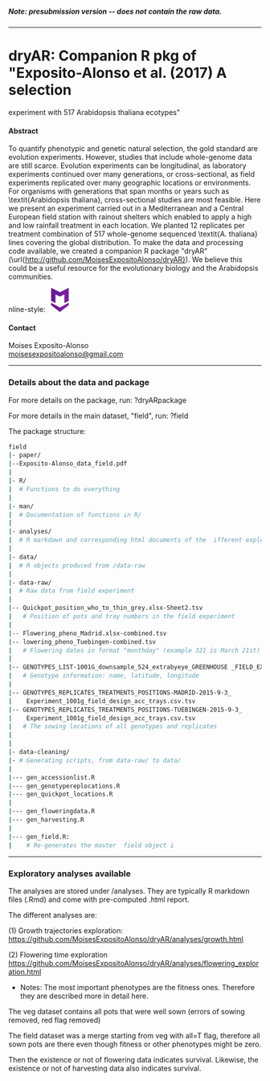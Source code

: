 
##### Note: presubmission version --  does not contain the raw data.

------


# dryAR: Companion R pkg of "Exposito-Alonso et al. (2017) A selection
experiment with 517 Arabidopsis thaliana ecotypes"


#### Abstract
To quantify phenotypic and genetic natural selection, the gold standard are evolution experiments. However, studies that include whole-genome data are still scarce. Evolution experiments can be longitudinal, as laboratory experiments continued over many generations, or cross-sectional, as field experiments replicated over many geographic locations or environments. For organisms with generations that span months or years such as \textit{Arabidopsis thaliana}, cross-sectional studies are most feasible. Here we present an experiment carried out in a Mediterranean and a Central European field station with rainout shelters which enabled to apply a high and low rainfall treatment in each location. We planted 12 replicates per treatment combination of 517 whole-genome sequenced \textit{A. thaliana} lines covering the global distribution. To make the data and processing code available, we created a companion R package "dryAR" (\url{http://github.com/MoisesExpositoAlonso/dryAR}). We believe this could be a useful resource for the evolutionary biology and the Arabidopsis communities. 

nline-style: 
![alt text](https://github.com/adam-p/markdown-here/raw/master/src/common/images/icon48.png "Logo Title Text 1")


#### Contact

Moises Exposito-Alonso     
moisesexpositoalonso@gmail.com      


------


### Details about the data and package

For more details on the package, run:
?dryARpackage

For more details in the main dataset, "field", run:
?field

The package structure:

``` sh
field
|- paper/
|--Exposito-Alonso_data_field.pdf
|
|- R/
|  # Functions to do everything
|
|- man/
|  # Documentation of functions in R/
|
|- analyses/
|  # R markdown and corresponding html documents of the  ifferent exploratory analyses.
|
|- data/
|  # R objects produced from /data-raw
|
|- data-raw/
|  # Raw data from field experiment
|
|-- Quickpot_position_who_to_thin_grey.xlsx-Sheet2.tsv
|   # Position of pots and tray numbers in the field experiment
|
|-- Flowering_pheno_Madrid.xlsx-combined.tsv
|-- lowering_pheno_Tuebingen-combined.tsv
|   # Flowering dates in format "monthday" (example 321 is March 21st)
|
|-- GENOTYPES_LIST-1001G_downsample_524_extrabyeye_GREENHOUSE _FIELD_EXPERIMENT_FINAL.csv.tsv
|   # Genotype information: name, latitude, longitude
|
|-- GENOTYPES_REPLICATES_TREATMENTS_POSITIONS-MADRID-2015-9-3_
|    Experiment_1001g_field_design_acc_trays.csv.tsv
|-- GENOTYPES_REPLICATES_TREATMENTS_POSITIONS-TUEBINGEN-2015-9-3_
|    Experiment_1001g_field_design_acc_trays.csv.tsv
|   # The sowing locations of all genotypes and replicates
|
|
|- data-cleaning/
|- # Generating scripts, from data-raw/ to data/
|
|--- gen_accessionlist.R
|--- gen_genotypereplocations.R
|--- gen_quickpot_locations.R
|
|--- gen_floweringdata.R
|--- gen_harvesting.R
|
|--- gen_field.R:
|    # Re-generates the master  field object i

```

------


### Exploratory analyses available

The analyses are stored under /analyses. They are typically R markdown files (.Rmd) and come
with pre-computed .html report.

The different analyses are:

(1) Growth trajectories exploration:
https://github.com/MoisesExpositoAlonso/dryAR/analyses/growth.html

(2) Flowering time exploration
https://github.com/MoisesExpositoAlonso/dryAR/analyses/flowering_exploration.html



* Notes:
The most important phenotypes are the fitness ones. Therefore they are described
more in detail here.

The veg dataset contains all pots that were well sown (errors of sowing removed, red flag removed)

The field dataset was a merge starting from veg with all=T flag, therefore all sown pots are there
even though fitness or other phenotypes might be zero.

Then the existence or not of flowering data indicates survival. Likewise, the existence or not
of harvesting data also indicates survival.

